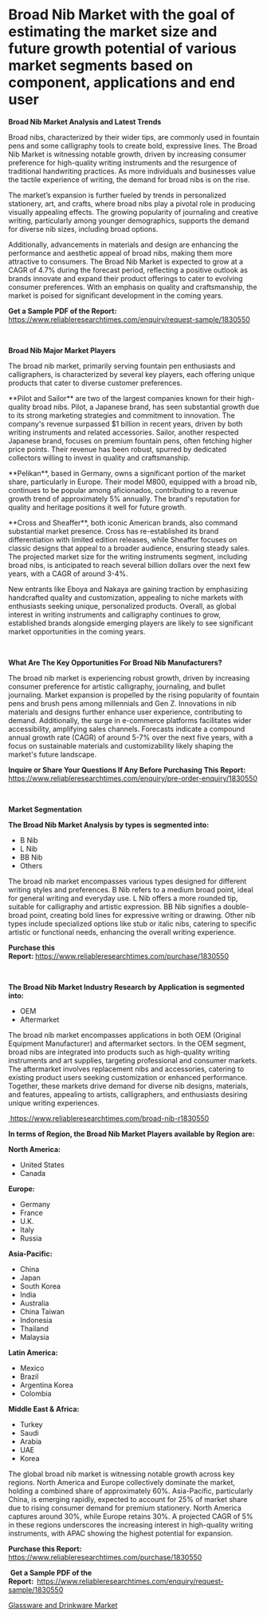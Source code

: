 <p><h1>Broad Nib Market with the goal of estimating the market size and future growth potential of various market segments based on component, applications and end user</h1></p><p><strong>Broad Nib Market Analysis and Latest Trends</strong></p>
<p><p>Broad nibs, characterized by their wider tips, are commonly used in fountain pens and some calligraphy tools to create bold, expressive lines. The Broad Nib Market is witnessing notable growth, driven by increasing consumer preference for high-quality writing instruments and the resurgence of traditional handwriting practices. As more individuals and businesses value the tactile experience of writing, the demand for broad nibs is on the rise.</p><p>The market’s expansion is further fueled by trends in personalized stationery, art, and crafts, where broad nibs play a pivotal role in producing visually appealing effects. The growing popularity of journaling and creative writing, particularly among younger demographics, supports the demand for diverse nib sizes, including broad options.</p><p>Additionally, advancements in materials and design are enhancing the performance and aesthetic appeal of broad nibs, making them more attractive to consumers. The Broad Nib Market is expected to grow at a CAGR of 4.7% during the forecast period, reflecting a positive outlook as brands innovate and expand their product offerings to cater to evolving consumer preferences. With an emphasis on quality and craftsmanship, the market is poised for significant development in the coming years.</p></p>
<p><strong>Get a Sample PDF of the Report:&nbsp;</strong> <a href="https://www.reliableresearchtimes.com/enquiry/request-sample/1830550?utm_campaign=2240&utm_medium=2&utm_source=Github&utm_content=ia&utm_term=07022025&utm_id=broad-nib">https://www.reliableresearchtimes.com/enquiry/request-sample/1830550</a></p>
<p>&nbsp;</p>
<p><strong>Broad Nib Major Market Players</strong></p>
<p><p>The broad nib market, primarily serving fountain pen enthusiasts and calligraphers, is characterized by several key players, each offering unique products that cater to diverse customer preferences.</p><p>**Pilot and Sailor** are two of the largest companies known for their high-quality broad nibs. Pilot, a Japanese brand, has seen substantial growth due to its strong marketing strategies and commitment to innovation. The company's revenue surpassed $1 billion in recent years, driven by both writing instruments and related accessories. Sailor, another respected Japanese brand, focuses on premium fountain pens, often fetching higher price points. Their revenue has been robust, spurred by dedicated collectors willing to invest in quality and craftsmanship.</p><p>**Pelikan**, based in Germany, owns a significant portion of the market share, particularly in Europe. Their model M800, equipped with a broad nib, continues to be popular among aficionados, contributing to a revenue growth trend of approximately 5% annually. The brand's reputation for quality and heritage positions it well for future growth.</p><p>**Cross and Sheaffer**, both iconic American brands, also command substantial market presence. Cross has re-established its brand differentiation with limited edition releases, while Sheaffer focuses on classic designs that appeal to a broader audience, ensuring steady sales. The projected market size for the writing instruments segment, including broad nibs, is anticipated to reach several billion dollars over the next few years, with a CAGR of around 3-4%.</p><p>New entrants like Eboya and Nakaya are gaining traction by emphasizing handcrafted quality and customization, appealing to niche markets with enthusiasts seeking unique, personalized products. Overall, as global interest in writing instruments and calligraphy continues to grow, established brands alongside emerging players are likely to see significant market opportunities in the coming years.</p></p>
<p>&nbsp;</p>
<p><strong>What Are The Key Opportunities For Broad Nib Manufacturers?</strong></p>
<p><p>The broad nib market is experiencing robust growth, driven by increasing consumer preference for artistic calligraphy, journaling, and bullet journaling. Market expansion is propelled by the rising popularity of fountain pens and brush pens among millennials and Gen Z. Innovations in nib materials and designs further enhance user experience, contributing to demand. Additionally, the surge in e-commerce platforms facilitates wider accessibility, amplifying sales channels. Forecasts indicate a compound annual growth rate (CAGR) of around 5-7% over the next five years, with a focus on sustainable materials and customizability likely shaping the market's future landscape.</p></p>
<p><strong>Inquire or Share Your Questions If Any Before Purchasing This Report:</strong> <a href="https://www.reliableresearchtimes.com/enquiry/pre-order-enquiry/1830550?utm_campaign=2240&utm_medium=2&utm_source=Github&utm_content=ia&utm_term=07022025&utm_id=broad-nib">https://www.reliableresearchtimes.com/enquiry/pre-order-enquiry/1830550</a></p>
<p>&nbsp;</p>
<p><strong>Market Segmentation</strong></p>
<p><strong>The Broad Nib Market Analysis by types is segmented into:</strong></p>
<p><ul><li>B Nib</li><li>L Nib</li><li>BB Nib</li><li>Others</li></ul></p>
<p><p>The broad nib market encompasses various types designed for different writing styles and preferences. B Nib refers to a medium broad point, ideal for general writing and everyday use. L Nib offers a more rounded tip, suitable for calligraphy and artistic expression. BB Nib signifies a double-broad point, creating bold lines for expressive writing or drawing. Other nib types include specialized options like stub or italic nibs, catering to specific artistic or functional needs, enhancing the overall writing experience.</p></p>
<p><strong>Purchase this Report:&nbsp;</strong><a href="https://www.reliableresearchtimes.com/purchase/1830550?utm_campaign=2240&utm_medium=2&utm_source=Github&utm_content=ia&utm_term=07022025&utm_id=broad-nib">https://www.reliableresearchtimes.com/purchase/1830550</a></p>
<p>&nbsp;</p>
<p><strong>The Broad Nib Market Industry Research by Application is segmented into:</strong></p>
<p><ul><li>OEM</li><li>Aftermarket</li></ul></p>
<p><p>The broad nib market encompasses applications in both OEM (Original Equipment Manufacturer) and aftermarket sectors. In the OEM segment, broad nibs are integrated into products such as high-quality writing instruments and art supplies, targeting professional and consumer markets. The aftermarket involves replacement nibs and accessories, catering to existing product users seeking customization or enhanced performance. Together, these markets drive demand for diverse nib designs, materials, and features, appealing to artists, calligraphers, and enthusiasts desiring unique writing experiences.</p></p>
<p><a href="https://www.reliableresearchtimes.com/broad-nib-r1830550?utm_campaign=2240&utm_medium=2&utm_source=Github&utm_content=ia&utm_term=07022025&utm_id=broad-nib">&nbsp;https://www.reliableresearchtimes.com/broad-nib-r1830550</a></p>
<p><strong>In terms of Region, the Broad Nib Market Players available by Region are:</strong></p>
<p>
    <p> <strong> North America: </strong>
        <ul>
            <li>United States</li>
            <li>Canada</li>
        </ul>
        </p> 
    <p> <strong> Europe: </strong>
        <ul>
            <li>Germany</li>
            <li>France</li>
            <li>U.K.</li>
            <li>Italy</li>
            <li>Russia</li>
        </ul>
        </p> 
    <p> <strong> Asia-Pacific: </strong>
        <ul>
            <li>China</li>
            <li>Japan</li>
            <li>South Korea</li>
            <li>India</li>
            <li>Australia</li>
            <li>China Taiwan</li>
            <li>Indonesia</li>
            <li>Thailand</li>
            <li>Malaysia</li>
        </ul>
        </p> 
    <p> <strong> Latin America: </strong>
        <ul>
            <li>Mexico</li>
            <li>Brazil</li>
            <li>Argentina Korea</li>
            <li>Colombia</li>
        </ul>
        </p> 
    <p> <strong> Middle East & Africa: </strong>
        <ul>
            <li>Turkey</li>
            <li>Saudi</li>
            <li>Arabia</li>
            <li>UAE</li>
            <li>Korea</li>
        </ul>
    </p>
    </p>
<p><p>The global broad nib market is witnessing notable growth across key regions. North America and Europe collectively dominate the market, holding a combined share of approximately 60%. Asia-Pacific, particularly China, is emerging rapidly, expected to account for 25% of market share due to rising consumer demand for premium stationery. North America captures around 30%, while Europe retains 30%. A projected CAGR of 5% in these regions underscores the increasing interest in high-quality writing instruments, with APAC showing the highest potential for expansion.</p></p>
<p><strong>Purchase this Report: </strong><a href="https://www.reliableresearchtimes.com/purchase/1830550?utm_campaign=2240&utm_medium=2&utm_source=Github&utm_content=ia&utm_term=07022025&utm_id=broad-nib">https://www.reliableresearchtimes.com/purchase/1830550</a></p>
<p>&nbsp;<strong>Get a Sample PDF of the Report:&nbsp;&nbsp;</strong><a href="https://www.reliableresearchtimes.com/enquiry/request-sample/1830550?utm_campaign=2240&utm_medium=2&utm_source=Github&utm_content=ia&utm_term=07022025&utm_id=broad-nib">https://www.reliableresearchtimes.com/enquiry/request-sample/1830550</a></p>
<p><strong></strong></p>
<p><p><a href="https://github.com/gukenneth26571/Market-Research-Report-List-1/blob/main/glassware-and-drinkware-market.md?utm_campaign=2240&utm_medium=2&utm_source=Github&utm_content=ia&utm_term=07022025&utm_id=broad-nib">Glassware and Drinkware Market</a></p></p>